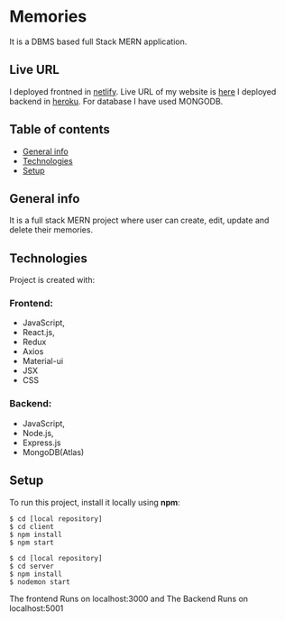 # Memories

It is a DBMS based full Stack MERN application. 


## Live URL
I deployed frontned in [netlify](https://www.netlify.com/). Live URL of my website is [here](https://mern-memories-bynusrat.netlify.app/)
I deployed backend in [heroku](https://id.heroku.com/).
For database I have used MONGODB.

## Table of contents
* [General info](#general-info)
* [Technologies](#technologies)
* [Setup](#setup)

## General info
It is a full stack MERN project where user can create, edit, update and delete their memories.

## Technologies 
Project is created with:
### Frontend:
* JavaScript,
* React.js,
* Redux
* Axios
* Material-ui
* JSX
* CSS
### Backend:
* JavaScript,
* Node.js,
* Express.js
* MongoDB(Atlas)

## Setup
To run this project, install it locally using **npm**:

```
$ cd [local repository]
$ cd client
$ npm install
$ npm start
```

```
$ cd [local repository]
$ cd server
$ npm install
$ nodemon start
```

The frontend Runs on localhost:3000
and The Backend Runs on localhost:5001

